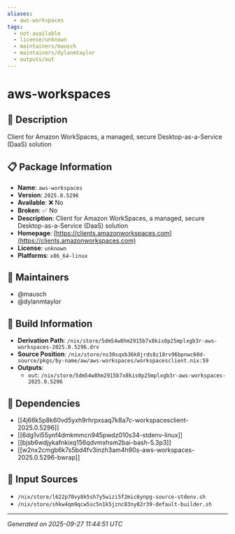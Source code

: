```yaml
---
aliases:
  - aws-workspaces
tags:
  - not-available
  - license/unknown
  - maintainers/mausch
  - maintainers/dylanmtaylor
  - outputs/out
---
```


# aws-workspaces

## 📝 Description

Client for Amazon WorkSpaces, a managed, secure Desktop-as-a-Service (DaaS) solution

## 📋 Package Information

- **Name**: `aws-workspaces`
- **Version**: `2025.0.5296`
- **Available**: ❌ No
- **Broken**: ✅ No
- **Description**: Client for Amazon WorkSpaces, a managed, secure Desktop-as-a-Service (DaaS) solution
- **Homepage**: [https://clients.amazonworkspaces.com](https://clients.amazonworkspaces.com)
- **License**: `unknown`
- **Platforms**: `x86_64-linux`
## 👥 Maintainers

- @mausch
- @dylanmtaylor


## 🔧 Build Information

- **Derivation Path**: `/nix/store/5dm54w8hm2915b7x8kis0p25mplxgb3r-aws-workspaces-2025.0.5296.drv`
- **Source Position**: `/nix/store/ns30sqxb36k8jrds8z18rv96bpnwc60d-source/pkgs/by-name/aw/aws-workspaces/workspacesclient.nix:59`
- **Outputs**:
  - `out`:  `/nix/store/5dm54w8hm2915b7x8kis0p25mplxgb3r-aws-workspaces-2025.0.5296`

## 🔗 Dependencies

- [[4j66k5p8k60vd5yxh9rhrpxsaq7k8a7c-workspacesclient-2025.0.5296]]
- [[6dg1vi55ynf4dmkmmcn945pwdz010s34-stdenv-linux]]
- [[bjsb6wdjykafnkixq156qdvmxhsm2bai-bash-5.3p3]]
- [[w2nx2cmgb6k7s5bd4fv3inzh3am4h90s-aws-workspaces-2025.0.5296-bwrap]]

## 📁 Input Sources

- `/nix/store/l622p70vy8k5sh7y5wizi5f2mic6ynpg-source-stdenv.sh`
- `/nix/store/shkw4qm9qcw5sc5n1k5jznc83ny02r39-default-builder.sh`

---
*Generated on 2025-09-27 11:44:51 UTC*
